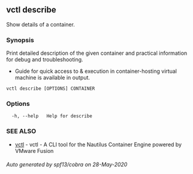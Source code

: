 ## vctl describe

Show details of a container.

### Synopsis

Print detailed description of the given container and practical information for debug and troubleshooting.
* Guide for quick access to & execution in container-hosting virtual machine is available in output.

```
vctl describe [OPTIONS] CONTAINER
```

### Options

```
  -h, --help   Help for describe
```

### SEE ALSO

* [vctl](vctl.md)	 - vctl - A CLI tool for the Nautilus Container Engine powered by VMware Fusion

###### Auto generated by spf13/cobra on 28-May-2020
